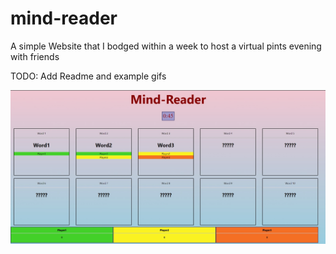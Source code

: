# mind-reader
A simple Website that I bodged within a week to host a virtual pints evening with friends

TODO: Add Readme and example gifs

![mindreader-example](ReadMeFiles/Demo_Image.jpg)

